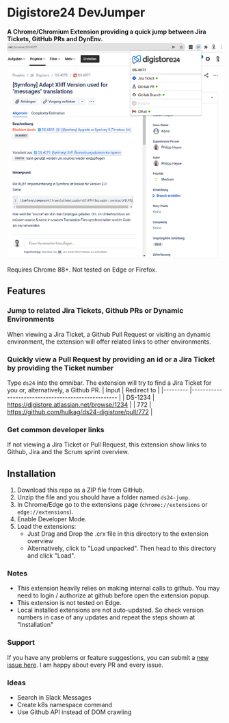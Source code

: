 # Digistore24 DevJumper

**A Chrome/Chromium Extension providing a quick jump between Jira Tickets, GitHub PRs and DynEnv.**
![Extension Screenshot](docs/extension-screenshot.png)

Requires Chrome 88+. Not tested on Edge or Firefox.

## Features
### Jump to related Jira Tickets, Github PRs or Dynamic Environments
When viewing a Jira Ticket, a Github Pull Request or visiting an dynamic environment, the extension will offer related links to other environments.

### Quickly view a Pull Request by providing an id or a Jira Ticket by providing the Ticket number
Type `ds24` into the omnibar. The extension will try to find a Jira Ticket for you or, alternatively, a Github PR.
| Input   	| Redirect to                                       	|
|---------	|---------------------------------------------------	|
| DS-1234 	| https://digistore.atlassian.net/browse/1234       	|
| 772     	| https://github.com/hulkag/ds24-digistore/pull/772 	|

### Get common developer links
If not viewing a Jira Ticket or Pull Request, this extension show links to Github, Jira and the Scrum sprint overview.

## Installation

1. Download this repo as a ZIP file from GitHub.
2. Unzip the file and you should have a folder named `ds24-jump`.
3. In Chrome/Edge go to the extensions page (`chrome://extensions` or `edge://extensions`).
4. Enable Developer Mode.
5. Load the extensions:
   - Just Drag and Drop the .crx file in this directory to the extension overview
   - Alternatively, click to "Load unpacked". Then head to this directory and click "Load".

### Notes
* This extension heavily relies on making internal calls to github. You may need to login / authorize at github before open the extension popup.
* This extension is not tested on Edge.
* Local installed extensions are not auto-updated. So check version numbers in case of any updates and repeat the steps shown at "Installation"

### Support
If you have any problems or feature suggestions, you can submit a [new issue here](https://github.com/dsentker24/ds24-jump/issues/new/choose). I am happy about every PR and every issue.

### Ideas
- Search in Slack Messages
- Create k8s namespace command
- Use Github API instead of DOM crawling